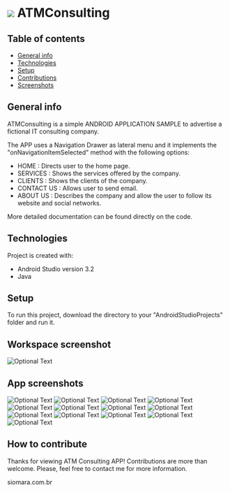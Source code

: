 # <img src="../master/app/src/main/res/drawable/profile.jpg"/>  ATMConsulting

## Table of contents
* [General info](#general-info)
* [Technologies](#technologies)
* [Setup](#setup)
* [Contributions](#contributions)
* [Screenshots](#screenshots)

## General info
ATMConsulting is a simple ANDROID APPLICATION SAMPLE to advertise a fictional IT consulting company.

The APP uses a Navigation Drawer as lateral menu and it implements the "onNavigationItemSelected" method with the following options:

* HOME          : Directs user to the home page.
* SERVICES      : Shows the services offered by the company.
* CLIENTS       : Shows the clients of the company.
* CONTACT US    : Allows user to send email.
* ABOUT US      : Describes the company and allow the user to follow its website and social networks.

More detailed documentation can be found directly on the code.

## Technologies
Project is created with:
* Android Studio version 3.2
* Java

## Setup
To run this project, download the directory to your "AndroidStudioProjects" folder and run it.

## Workspace screenshot
![Optional Text](../master/app/src/main/res/readme-screenshots/atmconsulting_workspace.png)

## App screenshots
![Optional Text](../master/app/src/main/res/readme-screenshots/atm1_home.png)
![Optional Text](../master/app/src/main/res/readme-screenshots/atm2_navigation.png)
![Optional Text](../master/app/src/main/res/readme-screenshots/atm3_services.png)
![Optional Text](../master/app/src/main/res/readme-screenshots/atm4_clients.png)
![Optional Text](../master/app/src/main/res/readme-screenshots/atm5_1_contactus.png)
![Optional Text](../master/app/src/main/res/readme-screenshots/atm5_2_presetemail.png)
![Optional Text](../master/app/src/main/res/readme-screenshots/atm5_3_presetemail.png)
![Optional Text](../master/app/src/main/res/readme-screenshots/atm6_1_aboutus.png)
![Optional Text](../master/app/src/main/res/readme-screenshots/atm6_2_blankemail.png)
![Optional Text](../master/app/src/main/res/readme-screenshots/atm6_3_website.png)
![Optional Text](../master/app/src/main/res/readme-screenshots/atm6_4_facebook.png)
![Optional Text](../master/app/src/main/res/readme-screenshots/atm6_5_instagram.png)
![Optional Text](../master/app/src/main/res/readme-screenshots/atm6_6_github.png)


## How to contribute
Thanks for viewing ATM Consulting APP! Contributions are more than welcome.
Please, feel free to contact me for more information.

siomara.com.br